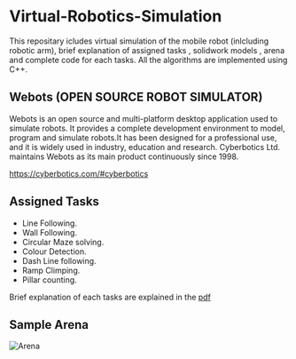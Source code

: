 # Virtual-Robotics-Simulation

This repositary icludes virtual simulation of the mobile robot (inlcluding robotic arm), brief explanation of assigned tasks , solidwork models , arena and complete code for each tasks.
All the algorithms are implemented using C++.

## Webots (OPEN SOURCE ROBOT SIMULATOR)
Webots is an open source and multi-platform desktop application used to simulate robots. It provides a complete development environment to model, program and simulate robots.It has been designed for a professional use, and it is widely used in industry, education and research. Cyberbotics Ltd. maintains Webots as its main product continuously since 1998.

<https://cyberbotics.com/#cyberbotics>

## Assigned Tasks
* Line Following.
* Wall Following.
* Circular Maze solving.
* Colour Detection.
* Dash Line following.
* Ramp Climping.
* Pillar counting.

Brief explanation of each tasks are explained in the [pdf](https://github.com/prarththanan98/Virtual-Robotics-Simulation/blob/main/EN2532%20Task%202020%20v2.pdf)


## Sample Arena
![Arena](https://user-images.githubusercontent.com/58729660/127558789-c922db81-657e-4aeb-8481-3204dab2932f.PNG)
